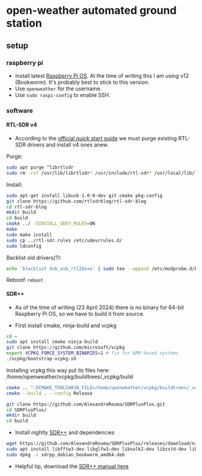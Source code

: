 # open-weather automated ground station

## setup

### raspberry pi
+ Install latest [Raspberry Pi OS](https://www.raspberrypi.com/software/). At the time of writing this I am using v12 (Bookworm). It's probably best to stick to this version.
+ Use ```openweather``` for the username.
+ Use ```sudo raspi-config``` to enable SSH.

### software

#### RTL-SDR v4

+ According to the [official quick start guide](https://www.rtl-sdr.com/V4/) we must purge existing RTL-SDR drivers and install v4 ones anew.

Purge:
```bash
sudo apt purge ^librtlsdr
sudo rm -rvf /usr/lib/librtlsdr* /usr/include/rtl-sdr* /usr/local/lib/librtlsdr* /usr/local/include/rtl-sdr* /usr/local/include/rtl_* /usr/local/bin/rtl_* 
```
Install:
```bash
sudo apt-get install libusb-1.0-0-dev git cmake pkg-config
git clone https://github.com/rtlsdrblog/rtl-sdr-blog
cd rtl-sdr-blog
mkdir build
cd build
cmake ../ -DINSTALL_UDEV_RULES=ON
make
sudo make install
sudo cp ../rtl-sdr.rules /etc/udev/rules.d/
sudo ldconfig
```

Backlist old drivers(?):
```bash
echo 'blacklist dvb_usb_rtl28xxu' | sudo tee --append /etc/modprobe.d/blacklist-dvb_usb_rtl28xxu.conf
```

Reboot!
```reboot```

#### SDR++

+ As of the time of writing (23 April 2024) there is no binary for 64-bit Raspberry Pi OS, so we have to build it from source.

+ First install cmake, ninja-build and vcpkg
```bash
cd ~
sudo apt install cmake ninja-build
git clone https://github.com/microsoft/vcpkg
export VCPKG_FORCE_SYSTEM_BINARIES=1 # fix for ARM based systems
./vcpkg/bootstrap-vcpkg.sh
```

Installing vcpkg this way put its files here: /home/openweather/vcpkg/buildtrees/_vcpkg/build

```bash
cmake .. "-DCMAKE_TOOLCHAIN_FILE=/home/openweather/vcpkg/buildtrees/_vcpkg/build/scripts/buildsystems/vcpkg.cmake" -G "Visual Studio 16 2019"
cmake --build . --config Release
```

```bash
git clone https://github.com/AlexandreRouma/SDRPlusPlus.git
cd SDRPlusPlus/
mkdir build
cd build
```

+ Install nightly [SDR++](https://github.com/AlexandreRouma/SDRPlusPlus/releases/download/nightly/sdrpp_debian_bookworm_amd64.deb) and dependencies
```bash
wget https://github.com/AlexandreRouma/SDRPlusPlus/releases/download/nightly/sdrpp_debian_bookworm_amd64.deb
sudo apt install libfftw3-dev libglfw3-dev libvolk2-dev libzstd-dev libairspyhf-dev libiio-dev libad9361-dev librtaudio-dev libhackrf-dev
sudo dpkg -i sdrpp_debian_bookworm_amd64.deb
```
+ Helpful tip, download the [SDR++ manual here](https://www.sdrpp.org/manual.pdf)
